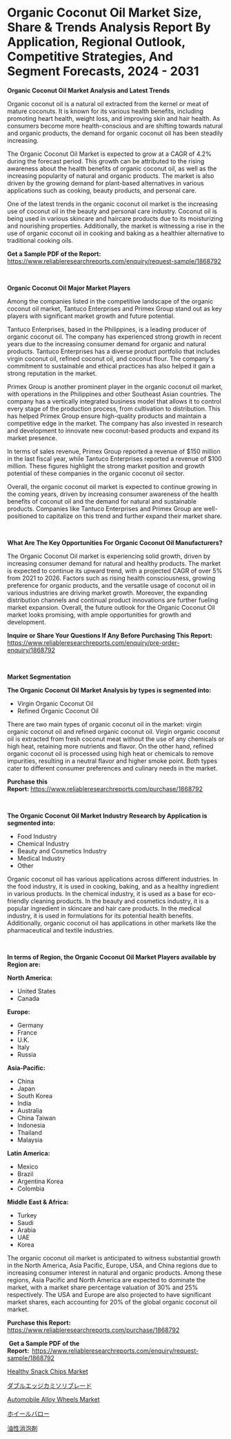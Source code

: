 <p><h1>Organic Coconut Oil Market Size, Share & Trends Analysis Report By Application, Regional Outlook, Competitive Strategies, And Segment Forecasts, 2024 - 2031</h1></p><p><strong>Organic Coconut Oil Market Analysis and Latest Trends</strong></p>
<p><p>Organic coconut oil is a natural oil extracted from the kernel or meat of mature coconuts. It is known for its various health benefits, including promoting heart health, weight loss, and improving skin and hair health. As consumers become more health-conscious and are shifting towards natural and organic products, the demand for organic coconut oil has been steadily increasing.</p><p>The Organic Coconut Oil Market is expected to grow at a CAGR of 4.2% during the forecast period. This growth can be attributed to the rising awareness about the health benefits of organic coconut oil, as well as the increasing popularity of natural and organic products. The market is also driven by the growing demand for plant-based alternatives in various applications such as cooking, beauty products, and personal care.</p><p>One of the latest trends in the organic coconut oil market is the increasing use of coconut oil in the beauty and personal care industry. Coconut oil is being used in various skincare and haircare products due to its moisturizing and nourishing properties. Additionally, the market is witnessing a rise in the use of organic coconut oil in cooking and baking as a healthier alternative to traditional cooking oils.</p></p>
<p><strong>Get a Sample PDF of the Report:&nbsp;</strong> <a href="https://www.reliableresearchreports.com/enquiry/request-sample/1868792">https://www.reliableresearchreports.com/enquiry/request-sample/1868792</a></p>
<p>&nbsp;</p>
<p><strong>Organic Coconut Oil Major Market Players</strong></p>
<p><p>Among the companies listed in the competitive landscape of the organic coconut oil market, Tantuco Enterprises and Primex Group stand out as key players with significant market growth and future potential.</p><p>Tantuco Enterprises, based in the Philippines, is a leading producer of organic coconut oil. The company has experienced strong growth in recent years due to the increasing consumer demand for organic and natural products. Tantuco Enterprises has a diverse product portfolio that includes virgin coconut oil, refined coconut oil, and coconut flour. The company's commitment to sustainable and ethical practices has also helped it gain a strong reputation in the market.</p><p>Primex Group is another prominent player in the organic coconut oil market, with operations in the Philippines and other Southeast Asian countries. The company has a vertically integrated business model that allows it to control every stage of the production process, from cultivation to distribution. This has helped Primex Group ensure high-quality products and maintain a competitive edge in the market. The company has also invested in research and development to innovate new coconut-based products and expand its market presence.</p><p>In terms of sales revenue, Primex Group reported a revenue of $150 million in the last fiscal year, while Tantuco Enterprises reported a revenue of $100 million. These figures highlight the strong market position and growth potential of these companies in the organic coconut oil sector.</p><p>Overall, the organic coconut oil market is expected to continue growing in the coming years, driven by increasing consumer awareness of the health benefits of coconut oil and the demand for natural and sustainable products. Companies like Tantuco Enterprises and Primex Group are well-positioned to capitalize on this trend and further expand their market share.</p></p>
<p>&nbsp;</p>
<p><strong>What Are The Key Opportunities For Organic Coconut Oil Manufacturers?</strong></p>
<p><p>The Organic Coconut Oil market is experiencing solid growth, driven by increasing consumer demand for natural and healthy products. The market is expected to continue its upward trend, with a projected CAGR of over 5% from 2021 to 2026. Factors such as rising health consciousness, growing preference for organic products, and the versatile usage of coconut oil in various industries are driving market growth. Moreover, the expanding distribution channels and continual product innovations are further fueling market expansion. Overall, the future outlook for the Organic Coconut Oil market looks promising, with ample opportunities for growth and development.</p></p>
<p><strong>Inquire or Share Your Questions If Any Before Purchasing This Report:</strong> <a href="https://www.reliableresearchreports.com/enquiry/pre-order-enquiry/1868792">https://www.reliableresearchreports.com/enquiry/pre-order-enquiry/1868792</a></p>
<p>&nbsp;</p>
<p><strong>Market Segmentation</strong></p>
<p><strong>The Organic Coconut Oil Market Analysis by types is segmented into:</strong></p>
<p><ul><li>Virgin Organic Coconut Oil</li><li>Refined Organic Coconut Oil</li></ul></p>
<p><p>There are two main types of organic coconut oil in the market: virgin organic coconut oil and refined organic coconut oil. Virgin organic coconut oil is extracted from fresh coconut meat without the use of any chemicals or high heat, retaining more nutrients and flavor. On the other hand, refined organic coconut oil is processed using high heat or chemicals to remove impurities, resulting in a neutral flavor and higher smoke point. Both types cater to different consumer preferences and culinary needs in the market.</p></p>
<p><strong>Purchase this Report:&nbsp;</strong><a href="https://www.reliableresearchreports.com/purchase/1868792">https://www.reliableresearchreports.com/purchase/1868792</a></p>
<p>&nbsp;</p>
<p><strong>The Organic Coconut Oil Market Industry Research by Application is segmented into:</strong></p>
<p><ul><li>Food Industry</li><li>Chemical Industry</li><li>Beauty and Cosmetics Industry</li><li>Medical Industry</li><li>Other</li></ul></p>
<p><p>Organic coconut oil has various applications across different industries. In the food industry, it is used in cooking, baking, and as a healthy ingredient in various products. In the chemical industry, it is used as a base for eco-friendly cleaning products. In the beauty and cosmetics industry, it is a popular ingredient in skincare and hair care products. In the medical industry, it is used in formulations for its potential health benefits. Additionally, organic coconut oil has applications in other markets like the pharmaceutical and textile industries.</p></p>
<p>&nbsp;</p>
<p><strong>In terms of Region, the Organic Coconut Oil Market Players available by Region are:</strong></p>
<p>
    <p> <strong> North America: </strong>
        <ul>
            <li>United States</li>
            <li>Canada</li>
        </ul>
        </p> 
    <p> <strong> Europe: </strong>
        <ul>
            <li>Germany</li>
            <li>France</li>
            <li>U.K.</li>
            <li>Italy</li>
            <li>Russia</li>
        </ul>
        </p> 
    <p> <strong> Asia-Pacific: </strong>
        <ul>
            <li>China</li>
            <li>Japan</li>
            <li>South Korea</li>
            <li>India</li>
            <li>Australia</li>
            <li>China Taiwan</li>
            <li>Indonesia</li>
            <li>Thailand</li>
            <li>Malaysia</li>
        </ul>
        </p> 
    <p> <strong> Latin America: </strong>
        <ul>
            <li>Mexico</li>
            <li>Brazil</li>
            <li>Argentina Korea</li>
            <li>Colombia</li>
        </ul>
        </p> 
    <p> <strong> Middle East & Africa: </strong>
        <ul>
            <li>Turkey</li>
            <li>Saudi</li>
            <li>Arabia</li>
            <li>UAE</li>
            <li>Korea</li>
        </ul>
    </p>
    </p>
<p><p>The organic coconut oil market is anticipated to witness substantial growth in the North America, Asia Pacific, Europe, USA, and China regions due to increasing consumer interest in natural and organic products. Among these regions, Asia Pacific and North America are expected to dominate the market, with a market share percentage valuation of 30% and 25% respectively. The USA and Europe are also projected to have significant market shares, each accounting for 20% of the global organic coconut oil market.</p></p>
<p><strong>Purchase this Report: </strong><a href="https://www.reliableresearchreports.com/purchase/1868792">https://www.reliableresearchreports.com/purchase/1868792</a></p>
<p>&nbsp;<strong>Get a Sample PDF of the Report:&nbsp;&nbsp;</strong><a href="https://www.reliableresearchreports.com/enquiry/request-sample/1868792">https://www.reliableresearchreports.com/enquiry/request-sample/1868792</a></p>
<p><strong></strong></p>
<p><p><a href="https://github.com/dimitrishawkinswaynenp91rgz/Market-Research-Report-List-2/blob/main/healthy-snack-chips-market.md">Healthy Snack Chips Market</a></p><p><a href="https://github.com/avbqbctihcbe2/Market-Research-Report-List-1/blob/main/842363517621.md">ダブルエッジカミソリブレード</a></p><p><a href="https://issuu.com/reportprime-2/docs/automobile-alloy-wheels-market-size-2030.pptx">Automobile Alloy Wheels Market</a></p><p><a href="https://medium.com/@brayanborer2023/%E3%83%9B%E3%82%A4%E3%83%BC%E3%83%AB%E3%83%90%E3%83%AD%E3%83%BC%E5%B8%82%E5%A0%B4-2025%E5%B9%B4%E3%81%BE%E3%81%A7%E3%81%AE%E3%83%88%E3%83%AC%E3%83%B3%E3%83%89-%E4%BA%88%E6%B8%AC-%E7%AB%B6%E4%BA%89%E5%88%86%E6%9E%90-c275afd01c9d">ホイールバロー</a></p><p><a href="https://medium.com/@nicosmitham2023/%E6%B2%B9%E6%80%A7%E8%84%B1%E6%B3%A1%E5%89%A4%E5%B8%82%E5%A0%B4%E5%88%86%E6%9E%90-%E3%81%9D%E3%81%AEcagr-%E5%B8%82%E5%A0%B4%E3%82%BB%E3%82%B0%E3%83%A1%E3%83%B3%E3%83%86%E3%83%BC%E3%82%B7%E3%83%A7%E3%83%B3-%E3%81%8A%E3%82%88%E3%81%B3%E3%82%B0%E3%83%AD%E3%83%BC%E3%83%90%E3%83%AB%E7%94%A3%E6%A5%AD%E6%A6%82%E8%A6%81-682ec4d7711c">油性消泡剤</a></p></p>
